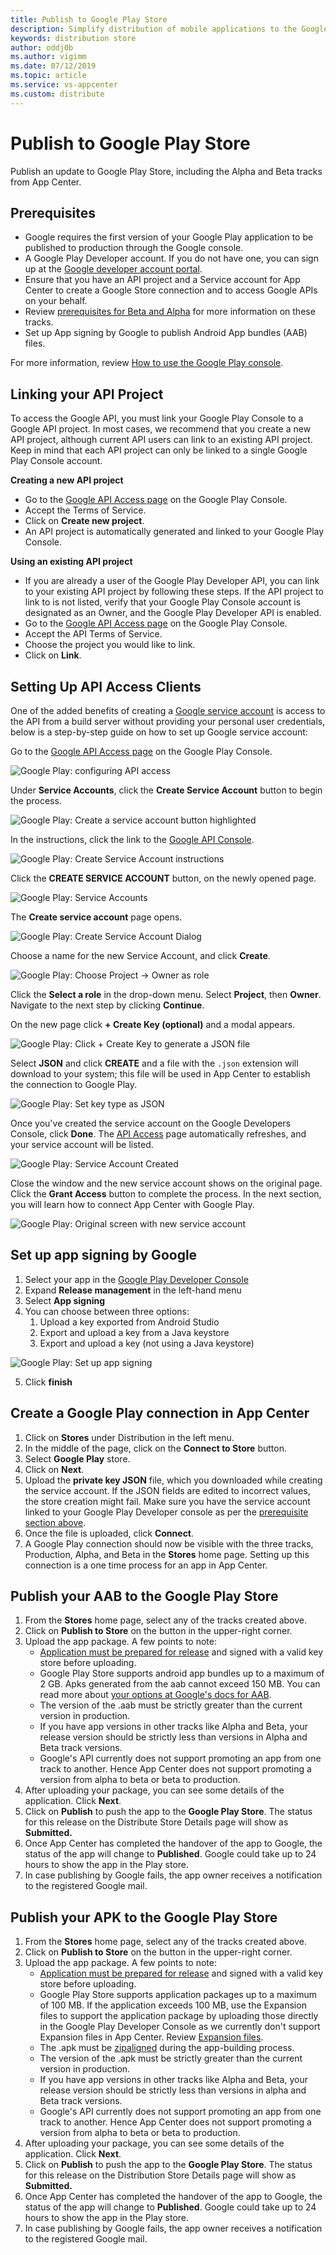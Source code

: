 ```yaml
---
title: Publish to Google Play Store
description: Simplify distribution of mobile applications to the Google Play store 
keywords: distribution store
author: oddj0b
ms.author: vigimm
ms.date: 07/12/2019
ms.topic: article
ms.service: vs-appcenter
ms.custom: distribute
---
```


# Publish to Google Play Store

Publish an update to Google Play Store, including the Alpha and Beta tracks from App Center. 

## Prerequisites

* Google requires the first version of your Google Play application to be published to production through the Google console.
* A Google Play Developer account. If you do not have one, you can sign up at the [Google developer account portal](https://play.google.com/apps/publish/signup).
* Ensure that you have an API project and a Service account for App Center to create a Google Store connection and to access Google APIs on your behalf.
* Review [prerequisites for Beta and Alpha](https://developer.android.com/distribute/best-practices/launch/beta-tests.html) for more information on these tracks.
* Set up App signing by Google to publish Android App bundles (AAB) files.

For more information, review [How to use the Google Play console](https://support.google.com/googleplay/android-developer/answer/6112435?hl=en).

## Linking your API Project

To access the Google API, you must link your Google Play Console to a Google API project. In most cases, we recommend that you create a new API project, although current API users can link to an existing API project. Keep in mind that each API project can only be linked to a single Google Play Console account.

**Creating a new API project**

* Go to the [Google API Access page](https://play.google.com/apps/publish/#ApiAccessPlace) on the Google Play Console.
* Accept the Terms of Service.
* Click on **Create new project**.
* An API project is automatically generated and linked to your Google Play Console.

**Using an existing API project**

* If you are already a user of the Google Play Developer API, you can link to your existing API project by following these steps. If the API project to link to is not listed, verify that your Google Play Console account is designated as an Owner, and the Google Play Developer API is enabled.
* Go to the [Google API Access page](https://play.google.com/apps/publish/#ApiAccessPlace) on the Google Play Console.
* Accept the API Terms of Service.
* Choose the project you would like to link.
* Click on **Link**.

## Setting Up API Access Clients

One of the added benefits of creating a [Google service account](https://developers.google.com/accounts/docs/OAuth2ServiceAccount) is access to the API from a build server without providing your personal user credentials, below is a step-by-step guide on how to set up Google service account:

Go to the [Google API Access page](https://play.google.com/apps/publish/#ApiAccessPlace) on the Google Play Console.

  ![Google Play: configuring API access](~/distribution/images/image1.png)

Under **Service Accounts**, click the **Create Service Account** button to begin the process.

  ![Google Play: Create a service account button highlighted](~/distribution/images/create-service-account.jpg)

In the instructions, click the link to the [Google API Console](https://play.google.com/apps/publish/#ApiAccessPlace).

  ![Google Play: Create Service Account instructions](~/distribution/images/image3.png)

Click the **CREATE SERVICE ACCOUNT** button, on the newly opened page.

  ![Google Play: Service Accounts](~/distribution/images/image4.png)

The **Create service account** page opens.

  ![Google Play: Create Service Account Dialog](~/distribution/images/image5.png)

Choose a name for the new Service Account, and click **Create**.

![Google Play: Choose Project -> Owner as role](~/distribution/images/image6.png)

Click the **Select a role** in the drop-down menu. Select **Project**, then **Owner**. Navigate to the next step by clicking **Continue**.

On the new page click **+ Create Key (optional)** and a modal appears.

![Google Play: Click + Create Key to generate a JSON file](~/distribution/images/image7.png)

Select **JSON** and click **CREATE** and a file with the `.json` extension will download to your system; this file will be used in App Center to establish the connection to Google Play.

![Google Play: Set key type as JSON](~/distribution/images/image8.png)

Once you've created the service account on the Google Developers Console, click **Done**. The [API Access](https://play.google.com/apps/publish/#ApiAccessPlace) page automatically refreshes, and your service account will be listed.

![Google Play: Service Account Created](~/distribution/images/image9.png)

Close the window and the new service account shows on the original page. Click the **Grant Access** button to complete the process. In the next section, you will learn how to connect App Center with Google Play.

![Google Play: Original screen with new service account](~/distribution/images/image10.png)

## Set up app signing by Google

1. Select your app in the [Google Play Developer Console](https://play.google.com/apps/publish/)
2. Expand **Release management** in the left-hand menu
3. Select **App signing**
4. You can choose between three options:
	1. Upload a key exported from Android Studio
	2. Export and upload a key from a Java keystore
	3. Export and upload a key (not using a Java keystore)

![Google Play: Set up app signing](~/distribution/images/image11.png)

5. Click **finish**

## Create a Google Play connection in App Center

1. Click on **Stores** under Distribution in the left menu.
2. In the middle of the page, click on the **Connect to Store** button.
3. Select **Google Play** store.
4. Click on **Next**.
5. Upload the **private key JSON** file, which you downloaded while creating the service account. If the JSON fields are edited to incorrect values, the store creation might fail. Make sure you have the service account linked to your Google Play Developer console as per the [prerequisite section above](#prerequisites).
6. Once the file is uploaded, click **Connect**.
7. A Google Play connection should now be visible with the three tracks, Production, Alpha, and Beta in the **Stores** home page. Setting up this connection is a one time process for an app in App Center.

## Publish your AAB to the Google Play Store

1. From the **Stores** home page, select any of the tracks created above.
2. Click on **Publish to Store** on the button in the upper-right corner.
3. Upload the app package. A few points to note:
   * [Application must be prepared for release](https://developer.android.com/studio/publish/#publishing-prepare) and signed with a valid key store before uploading.
   * Google Play Store supports android app bundles up to a maximum of 2 GB. Apks generated from the aab cannot exceed 150 MB. You can read more about [your options at Google's docs for AAB](https://developer.android.com/guide/app-bundle/).
   * The version of the .aab must be strictly greater than the current version in production.
   * If you have app versions in other tracks like Alpha and Beta, your release version should be strictly less than versions in Alpha and Beta track versions.
   * Google's API currently does not support promoting an app from one track to another. Hence App Center does not support promoting a version from alpha to beta or beta to production.
4. After uploading your package, you can see some details of the application. Click **Next**.
5. Click on **Publish** to push the app to the **Google Play Store**. The status for this release on the Distribute Store Details page will show as **Submitted.**
6. Once App Center has completed the handover of the app to Google, the status of the app will change to **Published**. Google could take up to 24 hours to show the app in the Play store.
7. In case publishing by Google fails, the app owner receives a notification to the registered Google mail.

## Publish your APK to the Google Play Store

1. From the **Stores** home page, select any of the tracks created above.
2. Click on **Publish to Store** on the button in the upper-right corner.
3. Upload the app package. A few points to note:
   * [Application must be prepared for release](https://developer.android.com/studio/publish/#publishing-prepare) and signed with a valid key store before uploading.
   * Google Play Store supports application packages up to a maximum of 100 MB. If the application exceeds 100 MB, use the Expansion files to support the application package by uploading those directly in the Google Play Developer Console as we currently don't support Expansion files in App Center. Review [Expansion files](https://support.google.com/googleplay/android-developer/answer/2481797?hl=en).
   * The .apk must be [zipaligned](https://developer.android.com/studio/command-line/zipalign.html) during the app-building process.
   * The version of the .apk must be strictly greater than the current version in production.
   * If you have app versions in other tracks like Alpha and Beta, your release version should be strictly less than versions in alpha and Beta track versions.
   * Google's API currently does not support promoting an app from one track to another. Hence App Center does not support promoting a version from alpha to beta or beta to production.
4. After uploading your package, you can see some details of the application. Click **Next**.
5. Click on **Publish** to push the app to the **Google Play Store**. The status for this release on the Distribution Store Details page will show as **Submitted.**
6. Once App Center has completed the handover of the app to Google, the status of the app will change to **Published**. Google could take up to 24 hours to show the app in the Play store.
7. In case publishing by Google fails, the app owner receives a notification to the registered Google mail.
